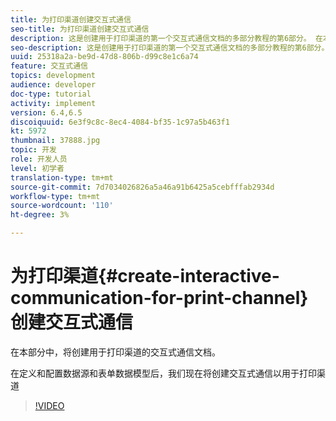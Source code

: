 ```yaml
---
title: 为打印渠道创建交互式通信
seo-title: 为打印渠道创建交互式通信
description: 这是创建用于打印渠道的第一个交互式通信文档的多部分教程的第6部分。 在本部分中，将创建用于打印渠道的交互式通信文档。
seo-description: 这是创建用于打印渠道的第一个交互式通信文档的多部分教程的第6部分。 在本部分中，将创建用于打印渠道的交互式通信文档。
uuid: 25318a2a-be9d-47d8-806b-d99c8e1c6a74
feature: 交互式通信
topics: development
audience: developer
doc-type: tutorial
activity: implement
version: 6.4,6.5
discoiquuid: 6e3f9c8c-8ec4-4084-bf35-1c97a5b463f1
kt: 5972
thumbnail: 37888.jpg
topic: 开发
role: 开发人员
level: 初学者
translation-type: tm+mt
source-git-commit: 7d7034026826a5a46a91b6425a5cebfffab2934d
workflow-type: tm+mt
source-wordcount: '110'
ht-degree: 3%

---
```



# 为打印渠道{#create-interactive-communication-for-print-channel}创建交互式通信

在本部分中，将创建用于打印渠道的交互式通信文档。

在定义和配置数据源和表单数据模型后，我们现在将创建交互式通信以用于打印渠道

>[!VIDEO](https://video.tv.adobe.com/v/37888/?quality=9)
